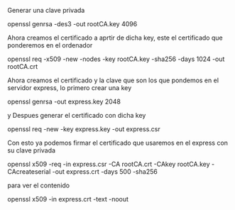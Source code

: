 Generar una clave privada

openssl genrsa -des3 -out rootCA.key 4096

Ahora creamos el certificado a aprtir de dicha key, este el certificado que ponderemos en el ordenador

openssl req -x509 -new -nodes -key rootCA.key -sha256 -days 1024 -out rootCA.crt

Ahora creamos el certificado y la clave que son los que pondemos en el servidor express, lo primero crear una key

openssl genrsa -out express.key 2048

y Despues generar el certificado con dicha key

openssl req -new -key express.key -out express.csr

Con esto ya podemos firmar el certificado que usaremos en el express con su clave privada

openssl x509 -req -in express.csr -CA rootCA.crt -CAkey rootCA.key -CAcreateserial -out express.crt -days 500 -sha256

para ver el contenido

openssl x509 -in express.crt -text -noout
